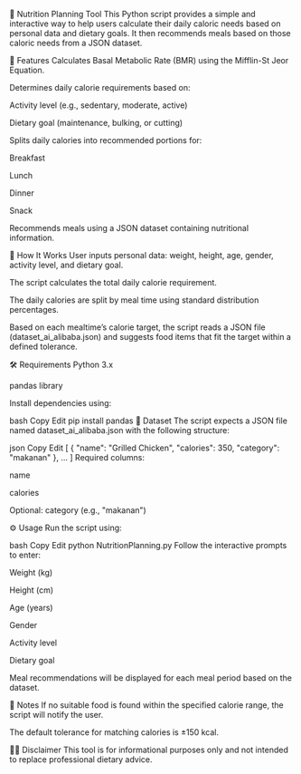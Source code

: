 🥗 Nutrition Planning Tool
This Python script provides a simple and interactive way to help users calculate their daily caloric needs based on personal data and dietary goals. It then recommends meals based on those caloric needs from a JSON dataset.

🚀 Features
Calculates Basal Metabolic Rate (BMR) using the Mifflin-St Jeor Equation.

Determines daily calorie requirements based on:

Activity level (e.g., sedentary, moderate, active)

Dietary goal (maintenance, bulking, or cutting)

Splits daily calories into recommended portions for:

Breakfast

Lunch

Dinner

Snack

Recommends meals using a JSON dataset containing nutritional information.

🧠 How It Works
User inputs personal data: weight, height, age, gender, activity level, and dietary goal.

The script calculates the total daily calorie requirement.

The daily calories are split by meal time using standard distribution percentages.

Based on each mealtime’s calorie target, the script reads a JSON file (dataset_ai_alibaba.json) and suggests food items that fit the target within a defined tolerance.

🛠 Requirements
Python 3.x

pandas library

Install dependencies using:

bash
Copy
Edit
pip install pandas
📁 Dataset
The script expects a JSON file named dataset_ai_alibaba.json with the following structure:

json
Copy
Edit
[
  {
    "name": "Grilled Chicken",
    "calories": 350,
    "category": "makanan"
  },
  ...
]
Required columns:

name

calories

Optional: category (e.g., "makanan")

⚙️ Usage
Run the script using:

bash
Copy
Edit
python NutritionPlanning.py
Follow the interactive prompts to enter:

Weight (kg)

Height (cm)

Age (years)

Gender

Activity level

Dietary goal

Meal recommendations will be displayed for each meal period based on the dataset.

📌 Notes
If no suitable food is found within the specified calorie range, the script will notify the user.

The default tolerance for matching calories is ±150 kcal.

👨‍⚕️ Disclaimer
This tool is for informational purposes only and not intended to replace professional dietary advice.
